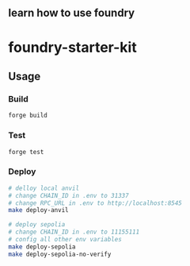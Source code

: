 ## learn how to use foundry
# foundry-starter-kit

## Usage

### Build

```shell
forge build
```

### Test

```shell
forge test
```

### Deploy

```bash
# delloy local anvil
# change CHAIN_ID in .env to 31337
# change RPC_URL in .env to http://localhost:8545
make deploy-anvil

# deploy sepolia
# change CHAIN_ID in .env to 11155111
# config all other env variables
make deploy-sepolia
make deploy-sepolia-no-verify
```
